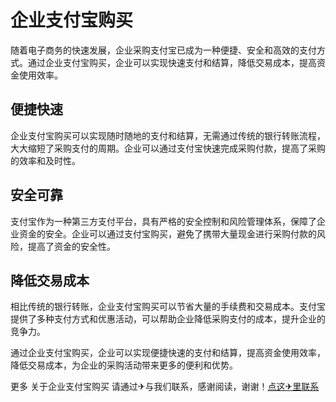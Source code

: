 # 企业支付宝购买

随着电子商务的快速发展，企业采购支付宝已成为一种便捷、安全和高效的支付方式。通过企业支付宝购买，企业可以实现快速支付和结算，降低交易成本，提高资金使用效率。

## 便捷快速

企业支付宝购买可以实现随时随地的支付和结算，无需通过传统的银行转账流程，大大缩短了采购支付的周期。企业可以通过支付宝快速完成采购付款，提高了采购的效率和及时性。

## 安全可靠

支付宝作为一种第三方支付平台，具有严格的安全控制和风险管理体系，保障了企业资金的安全。企业可以通过支付宝购买，避免了携带大量现金进行采购付款的风险，提高了资金的安全性。

## 降低交易成本

相比传统的银行转账，企业支付宝购买可以节省大量的手续费和交易成本。支付宝提供了多种支付方式和优惠活动，可以帮助企业降低采购支付的成本，提升企业的竞争力。

通过企业支付宝购买，企业可以实现便捷快速的支付和结算，提高资金使用效率，降低交易成本，为企业的采购活动带来更多的便利和优势。

更多 关于企业支付宝购买 请通过✈与我们联系，感谢阅读，谢谢！[点这✈里联系](https://add.k02.cc)